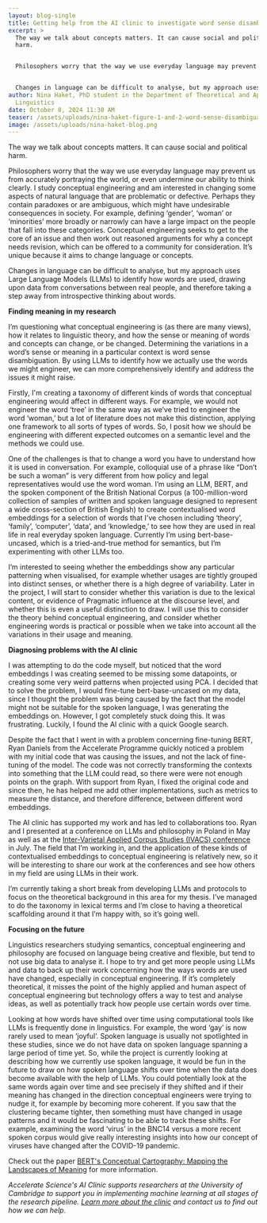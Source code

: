 ```yaml
---
layout: blog-single
title: Getting help from the AI clinic to investigate word sense disambiguation
excerpt: >
  The way we talk about concepts matters. It can cause social and political
  harm. 


  Philosophers worry that the way we use everyday language may prevent us from accurately portraying the world, or even undermine our ability to think clearly. I study conceptual engineering and am interested in changing some aspects of natural language that are problematic or defective. Perhaps they contain paradoxes or are ambiguous, which might have undesirable consequences in society. For example, defining ‘gender’, ‘woman’ or ‘minorities’ more broadly or narrowly can have a large impact on the people that fall into these categories. Conceptual engineering seeks to get to the core of an issue and then work out reasoned arguments for why a concept needs revision, which can be offered to a community for consideration. It’s unique because it aims to change language or concepts.


  Changes in language can be difficult to analyse, but my approach uses Large Language Models (LLMs) to identify how words are used, drawing upon data from conversations between real people, and therefore taking a step away from introspective thinking about words. 
author: Nina Haket, PhD student in the Department of Theoretical and Applied
  Linguistics
date: October 8, 2024 11:30 AM
teaser: /assets/uploads/nina-haket-figure-1-and-2-word-sense-disambiguation.jpg
image: /assets/uploads/nina-haket-blog.png
---
```

The way we talk about concepts matters. It can cause social and political harm. 


Philosophers worry that the way we use everyday language may prevent us from accurately portraying the world, or even undermine our ability to think clearly. I study conceptual engineering and am interested in changing some aspects of natural language that are problematic or defective. Perhaps they contain paradoxes or are ambiguous, which might have undesirable consequences in society. For example, defining ‘gender’, ‘woman’ or ‘minorities’ more broadly or narrowly can have a large impact on the people that fall into these categories. Conceptual engineering seeks to get to the core of an issue and then work out reasoned arguments for why a concept needs revision, which can be offered to a community for consideration. It’s unique because it aims to change language or concepts.


Changes in language can be difficult to analyse, but my approach uses Large Language Models (LLMs) to identify how words are used, drawing upon data from conversations between real people, and therefore taking a step away from introspective thinking about words. 


**Finding meaning in my research**


I’m questioning what conceptual engineering is (as there are many views), how it relates to linguistic theory, and how the sense or meaning of words and concepts can change, or be changed. Determining the variations in a word’s sense or meaning in a particular context is word sense disambiguation. By using LLMs to identify how we actually use the words we might engineer, we can more comprehensively identify and address the issues it might raise.


Firstly, I'm creating a taxonomy of different kinds of words that conceptual engineering would affect in different ways. For example, we would not engineer the word ‘tree’ in the same way as we’ve tried to engineer the word ‘woman,’ but a lot of literature does not make this distinction, applying one framework to all sorts of types of words. So, I posit how we should be engineering with different expected outcomes on a semantic level and the methods we could use.


One of the challenges is that to change a word you have to understand how it is used in conversation. For example, colloquial use of a phrase like “Don’t be such a woman” is very different from how policy and legal representatives would use the word woman. I’m using an LLM, BERT, and the spoken component of the British National Corpus (a 100-million-word collection of samples of written and spoken language designed to represent a wide cross-section of British English) to create contextualised word embeddings for a selection of words that I've chosen including ‘theory’, ‘family’, ‘computer’, ‘data’, and ‘knowledge,’ to see how they are used in real life in real everyday spoken language. Currently I’m using bert-base-uncased, which is a tried-and-true method for semantics, but I’m experimenting with other LLMs too.

I’m interested to seeing whether the embeddings show any particular patterning when visualised, for example whether usages are tightly grouped into distinct senses, or whether there is a high degree of variability. Later in the project, I will start to consider whether this variation is due to the lexical content, or evidence of Pragmatic influence at the discourse level, and whether this is even a useful distinction to draw. I will use this to consider the theory behind conceptual engineering, and consider whether engineering words is practical or possible when we take into account all the variations in their usage and meaning. 

**Diagnosing problems with the AI clinic**

I was attempting to do the code myself, but noticed that the word embeddings I was creating seemed to be missing some datapoints, or creating some very weird patterns when projected using PCA. I decided that to solve the problem, I would fine-tune bert-base-uncased on my data, since I thought the problem was being caused by the fact that the model might not be suitable for the spoken language, I was generating the embeddings on. However, I got completely stuck doing this. It was frustrating. Luckily, I found the AI clinic with a quick Google search.

Despite the fact that I went in with a problem concerning fine-tuning BERT, Ryan Daniels from the Accelerate Programme quickly noticed a problem with my initial code that was causing the issues, and not the lack of fine-tuning of the model. The code was not correctly transforming the contexts into something that the LLM could read, so there were were not enough points on the graph. With support from Ryan, I fixed the original code and since then, he has helped me add other implementations, such as metrics to measure the distance, and therefore difference, between different word embeddings.


The AI clinic has supported my work and has led to collaborations too. Ryan and I presented at a conference on LLMs and philosophy in Poland in May as well as at the [Inter-Varietal Applied Corpus Studies (IVACS) conference](https://www.ivacs2024.com/) in July. The field that I’m working in, and the application of these kinds of contextualised embeddings to conceptual engineering is relatively new, so it will be interesting to share our work at the conferences and see how others in my field are using LLMs in their work.

I’m currently taking a short break from developing LLMs and protocols to focus on the theoretical background in this area for my thesis. I’ve managed to do the taxonomy in lexical terms and I’m close to having a theoretical scaffolding around it that I’m happy with, so it’s going well.

**Focusing on the future**


Linguistics researchers studying semantics, conceptual engineering and philosophy are focused on language being creative and flexible, but tend to not use big data to analyse it. I hope to try and get more people using LLMs and data to back up their work concerning how the ways words are used have changed, especially in conceptual engineering. If it’s completely theoretical, it misses the point of the highly applied and human aspect of conceptual engineering but technology offers a way to test and analyse ideas, as well as potentially track how people use certain words over time.


Looking at how words have shifted over time using computational tools like LLMs is frequently done in linguistics. For example, the word ‘gay’ is now rarely used to mean ‘joyful’. Spoken language is usually not spotlighted in these studies, since we do not have data on spoken language spanning a large period of time yet. So, while the project is currently looking at describing how we currently use spoken language, it would be fun in the future to draw on how spoken language shifts over time when the data does become available with the help of LLMs. You could potentially look at the same words again over time and see precisely if they shifted and if their meaning has changed in the direction conceptual engineers were trying to nudge it, for example by becoming more coherent. If you saw that the clustering became tighter, then something must have changed in usage patterns and it would be fascinating to be able to track these shifts. For example, examining the word ‘virus’ in the BNC14 versus a more recent spoken corpus would give really interesting insights into how our concept of viruses have changed after the COVID-19 pandemic. 

Check out the paper [BERT's Conceptual Cartography: Mapping the Landscapes of Meaning](https://arxiv.org/abs/2408.07190) for more information.

*Accelerate Science's AI Clinic supports researchers at the University of Cambridge to support you in implementing machine learning at all stages of the research pipeline. [Learn more about the clinic](https://science.ai.cam.ac.uk/machine-learning-clinic) and contact us to find out how we can help.*
